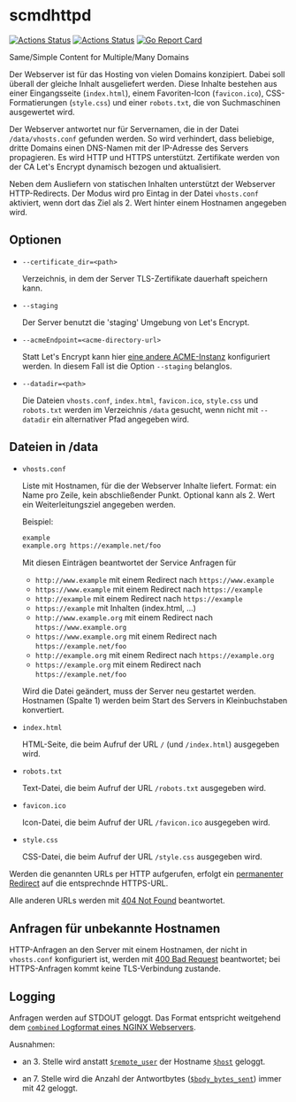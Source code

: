 # scmdhttpd

[![Actions Status](https://github.com/andreasschulze/scmdhttpd/workflows/Go%20Build/badge.svg)](https://github.com/andreasschulze/scmdhttpd/actions?query=workflow%3AGo%20Build)
[![Actions Status](https://github.com/andreasschulze/scmdhttpd/workflows/CodeQL/badge.svg)](https://github.com/andreasschulze/scmdhttpd/actions?query=workflow%3ACodeQL)
[![Go Report Card](https://goreportcard.com/badge/github.com/andreasschulze/scmdhttpd)](https://goreportcard.com/report/github.com/andreasschulze/scmdhttpd)

Same/Simple Content for Multiple/Many Domains

Der Webserver ist für das Hosting von vielen Domains konzipiert. Dabei soll
überall der gleiche Inhalt ausgeliefert werden. Diese Inhalte bestehen aus
einer Eingangsseite (`index.html`), einem Favoriten-Icon (`favicon.ico`),
CSS-Formatierungen (`style.css`) und einer `robots.txt`, die von Suchmaschinen
ausgewertet wird.

Der Webserver antwortet nur für Servernamen, die in der Datei
`/data/vhosts.conf` gefunden werden. So wird verhindert, dass beliebige, dritte
Domains einen DNS-Namen mit der IP-Adresse des Servers propagieren. Es wird
HTTP und HTTPS unterstützt. Zertifikate werden von der CA Let's Encrypt
dynamisch bezogen und aktualisiert.

Neben dem Ausliefern von statischen Inhalten unterstützt der Webserver
HTTP-Redirects.  Der Modus wird pro Eintag in der Datei `vhosts.conf` aktiviert,
wenn dort das Ziel als 2. Wert hinter einem Hostnamen angegeben wird.

## Optionen

* `--certificate_dir=<path>`

  Verzeichnis, in dem der Server TLS-Zertifikate dauerhaft speichern kann.

* `--staging`

  Der Server benutzt die 'staging' Umgebung von Let's Encrypt.

* `--acmeEndpoint=<acme-directory-url>`

  Statt Let's Encrypt kann hier [eine andere ACME-Instanz](https://tools.ietf.org/html/rfc8555#section-7.1.1)
  konfiguriert werden. In diesem Fall ist die Option `--staging` belanglos.

* `--datadir=<path>`

  Die Dateien `vhosts.conf`, `index.html`, `favicon.ico`, `style.css` und
  `robots.txt` werden im Verzeichnis `/data` gesucht, wenn nicht mit `--datadir`
  ein alternativer Pfad angegeben wird.

## Dateien in /data

* `vhosts.conf`

  Liste mit Hostnamen, für die der Webserver Inhalte liefert. Format: ein
  Name pro Zeile, kein abschließender Punkt. Optional kann als 2. Wert ein
  Weiterleitungsziel angegeben werden.

  Beispiel:

  ```txt
  example
  example.org https://example.net/foo
  ```

  Mit diesen Einträgen beantwortet der Service Anfragen für

  * `http://www.example` mit einem Redirect nach `https://www.example`
  * `https://www.example` mit einem Redirect nach `https://example`
  * `http://example` mit einem Redirect nach `https://example`
  * `https://example` mit Inhalten (index.html, ...)
  * `http://www.example.org` mit einem Redirect nach `https://www.example.org`
  * `https://www.example.org` mit einem Redirect nach `https://example.net/foo`
  * `http://example.org` mit einem Redirect nach `https://example.org`
  * `https://example.org` mit einem Redirect nach `https://example.net/foo`

  Wird die Datei geändert, muss der Server neu gestartet werden. Hostnamen
 (Spalte 1) werden beim Start des Servers in Kleinbuchstaben konvertiert.

* `index.html`

  HTML-Seite, die beim Aufruf der URL `/` (und `/index.html`) ausgegeben wird.

* `robots.txt`

  Text-Datei, die beim Aufruf der URL `/robots.txt` ausgegeben wird.

* `favicon.ico`

  Icon-Datei, die beim Aufruf der URL `/favicon.ico` ausgegeben wird.

* `style.css`

  CSS-Datei, die beim Aufruf der URL `/style.css` ausgegeben wird.

Werden die genannten URLs per HTTP aufgerufen, erfolgt ein
[permanenter Redirect](https://tools.ietf.org/html/rfc7231#section-6.4.2)
auf die entsprechnde HTTPS-URL.

Alle anderen URLs werden mit [404 Not Found](https://tools.ietf.org/html/rfc7231#section-6.5.4)
beantwortet.

## Anfragen für unbekannte Hostnamen

HTTP-Anfragen an den Server mit einem Hostnamen, der nicht in `vhosts.conf`
konfiguriert ist, werden mit [400 Bad Request](https://datatracker.ietf.org/doc/html/rfc7231#section-6.5.1)
beantwortet; bei HTTPS-Anfragen kommt keine TLS-Verbindung zustande.

## Logging

Anfragen werden auf STDOUT geloggt. Das Format entspricht weitgehend dem
[`combined` Logformat eines NGINX Webservers](https://nginx.org/r/log_format).

Ausnahmen:

* an 3. Stelle wird anstatt [`$remote_user`](https://nginx.org/en/docs/http/ngx_http_core_module.html#var_remote_user)
der Hostname [`$host`](https://nginx.org/en/docs/http/ngx_http_core_module.html#var_host)
geloggt.

* an 7. Stelle wird die Anzahl der Antwortbytes ([`$body_bytes_sent`](https://nginx.org/en/docs/http/ngx_http_core_module.html#var_body_bytes_sent))
immer mit 42 geloggt.
